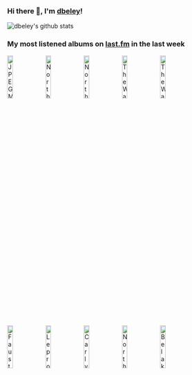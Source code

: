 ### Hi there 👋, I'm [dbeley](https://dbeley.ovh/en)!

![dbeley's github stats](https://github-readme-stats.vercel.app/api?username=dbeley)

### My most listened albums on [last.fm](https://www.last.fm/user/d_beley) in the last week

[<img src='https://lastfm.freetls.fastly.net/i/u/300x300/824d6fe0b424b132b67dd6ab6ec0720a.png' width='16%' height='16%' alt='JPEGMAFIA - LP!'>](https://www.last.fm/music/jpegmafia/lp%2521)&nbsp;
[<img src='https://lastfm.freetls.fastly.net/i/u/300x300/5b94ab8cd6f146d185a7624cd674134f.png' width='16%' height='16%' alt='Norther - Circle Regenerated'>](https://www.last.fm/music/norther/circle%2bregenerated)&nbsp;
[<img src='https://lastfm.freetls.fastly.net/i/u/300x300/6dbbe59c76c93e7a51dfa3bf073e779c.jpg' width='16%' height='16%' alt='Norther - Mirror of Madness'>](https://www.last.fm/music/norther/mirror%2bof%2bmadness)&nbsp;
[<img src='https://lastfm.freetls.fastly.net/i/u/300x300/5a511a836c30a4532418a2a21a8f6294.jpg' width='16%' height='16%' alt='The War on Drugs - A Deeper Understanding'>](https://www.last.fm/music/the%2bwar%2bon%2bdrugs/a%2bdeeper%2bunderstanding)&nbsp;
[<img src='https://lastfm.freetls.fastly.net/i/u/300x300/e38749e9fa8e4e0ece3553b248879823.png' width='16%' height='16%' alt='The War on Drugs - Lost in the Dream'>](https://www.last.fm/music/the%2bwar%2bon%2bdrugs/lost%2bin%2bthe%2bdream)&nbsp;
<br>
[<img src='https://lastfm.freetls.fastly.net/i/u/300x300/432d155262b14be5cbce5be1b557fe05.png' width='16%' height='16%' alt='Faust - Faust IV'>](https://www.last.fm/music/faust/faust%2biv)&nbsp;
[<img src='https://lastfm.freetls.fastly.net/i/u/300x300/48b7bf032f0bae68e2d968f54ed72c04.jpg' width='16%' height='16%' alt='Leprous - Pitfalls'>](https://www.last.fm/music/leprous/pitfalls)&nbsp;
[<img src='https://lastfm.freetls.fastly.net/i/u/300x300/3bfd48bae63853100cd0a467bd445a76.jpg' width='16%' height='16%' alt='Carly Rae Jepsen - E•MO•TION'>](https://www.last.fm/music/carly%2brae%2bjepsen/e%25e2%2580%25a2mo%25e2%2580%25a2tion)&nbsp;
[<img src='https://lastfm.freetls.fastly.net/i/u/300x300/4429e623ebedd4479f42cfaa90e9cf2d.png' width='16%' height='16%' alt='Norther - Death Unlimited'>](https://www.last.fm/music/norther/death%2bunlimited)&nbsp;
[<img src='https://lastfm.freetls.fastly.net/i/u/300x300/5006d0030625f57e6c1dd192ec8928cb.jpg' width='16%' height='16%' alt='Belakor - Coherence'>](https://www.last.fm/music/be%2527lakor/coherence)&nbsp;
<br>
